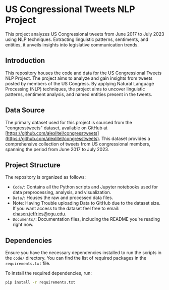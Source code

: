 # US Congressional Tweets NLP Project
This project analyzes US Congressional tweets from June 2017 to July 2023 using NLP techniques. Extracting linguistic patterns, sentiments, and entities, it unveils insights into legislative communication trends.

## Introduction

This repository houses the code and data for the US Congressional Tweets NLP Project. The project aims to analyze and gain insights from tweets posted by members of the US Congress. By applying Natural Language Processing (NLP) techniques, the project aims to uncover linguistic patterns, sentiment analysis, and named entities present in the tweets.

## Data Source

The primary dataset used for this project is sourced from the "congresstweets" dataset, available on GitHub at [https://github.com/alexlitel/congresstweets](https://github.com/alexlitel/congresstweets). This dataset provides a comprehensive collection of tweets from US congressional members, spanning the period from June 2017 to July 2023.

## Project Structure

The repository is organized as follows:

- `Code/`: Contains all the Python scripts and Jupyter notebooks used for data preprocessing, analysis, and visualization.
- `Data/`: Houses the raw and processed data files. 
 -  Note: Having Trouble uploading Data to GitHub due to the dataset size. If you want access to the dataset feel free to email: chasen.jeffries@cgu.edu. 
- `Documents/`: Documentation files, including the README you're reading right now.

## Dependencies

Ensure you have the necessary dependencies installed to run the scripts in the `code/` directory. You can find the list of required packages in the `requirements.txt` file.

To install the required dependencies, run:

```bash
pip install -r requirements.txt

